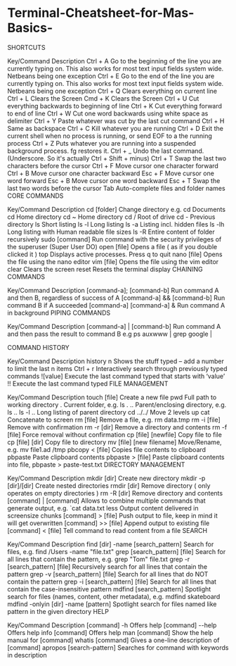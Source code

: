 # Terminal-Cheatsheet-for-Mas-Basics-

SHORTCUTS

Key/Command	Description
Ctrl + A	Go to the beginning of the line you are currently typing on. This also works for most text input fields system wide. Netbeans being one exception
Ctrl + E	Go to the end of the line you are currently typing on. This also works for most text input fields system wide. Netbeans being one exception
Ctrl + Q	Clears everything on current line
Ctrl + L	Clears the Screen
Cmd + K	Clears the Screen
Ctrl + U	Cut everything backwards to beginning of line
Ctrl + K	Cut everything forward to end of line
Ctrl + W	Cut one word backwards using white space as delimiter
Ctrl + Y	Paste whatever was cut by the last cut command
Ctrl + H	Same as backspace
Ctrl + C	Kill whatever you are running
Ctrl + D	Exit the current shell when no process is running, or send EOF to a the running process
Ctrl + Z	Puts whatever you are running into a suspended background process. fg restores it.
Ctrl + _	Undo the last command. (Underscore. So it's actually Ctrl + Shift + minus)
Ctrl + T	Swap the last two characters before the cursor
Ctrl + F	Move cursor one character forward
Ctrl + B	Move cursor one character backward
Esc + F	Move cursor one word forward
Esc + B	Move cursor one word backward
Esc + T	Swap the last two words before the cursor
Tab	Auto-complete files and folder names
CORE COMMANDS

Key/Command	Description
cd [folder]	Change directory e.g. cd Documents
cd	Home directory
cd ~	Home directory
cd /	Root of drive
cd -	Previous directory
ls	Short listing
ls -l	Long listing
ls -a	Listing incl. hidden files
ls -lh	Long listing with Human readable file sizes
ls -R	Entire content of folder recursively
sudo [command]	Run command with the security privileges of the superuser (Super User DO)
open [file]	Opens a file ( as if you double clicked it )
top	Displays active processes. Press q to quit
nano [file]	Opens the file using the nano editor
vim [file]	Opens the file using the vim editor
clear	Clears the screen
reset	Resets the terminal display
CHAINING COMMANDS

Key/Command	Description
[command-a]; [command-b]	Run command A and then B, regardless of success of A
[command-a] && [command-b]	Run command B if A succeeded
[command-a]	
[command-a] &	Run command A in background
PIPING COMMANDS

Key/Command	Description
[command-a] | [command-b]	Run command A and then pass the result to command B e.g ps auxwww | grep google
|

COMMAND HISTORY

Key/Command	Description
history n	Shows the stuff typed – add a number to limit the last n items
Ctrl + r	Interactively search through previously typed commands
![value]	Execute the last command typed that starts with ‘value’
!!	Execute the last command typed
FILE MANAGEMENT

Key/Command	Description
touch [file]	Create a new file
pwd	Full path to working directory
.	Current folder, e.g. ls .
..	Parent/enclosing directory, e.g. ls ..
ls -l ..	Long listing of parent directory
cd ../../	Move 2 levels up
cat	Concatenate to screen
rm [file]	Remove a file, e.g. rm data.tmp
rm -i [file]	Remove with confirmation
rm -r [dir]	Remove a directory and contents
rm -f [file]	Force removal without confirmation
cp [file] [newfile]	Copy file to file
cp [file] [dir]	Copy file to directory
mv [file] [new filename]	Move/Rename, e.g. mv file1.ad /tmp
pbcopy < [file]	Copies file contents to clipboard
pbpaste	Paste clipboard contents
pbpaste > [file]	Paste clipboard contents into file, pbpaste > paste-test.txt
DIRECTORY MANAGEMENT

Key/Command	Description
mkdir [dir]	Create new directory
mkdir -p [dir]/[dir]	Create nested directories
rmdir [dir]	Remove directory ( only operates on empty directories )
rm -R [dir]	Remove directory and contents
[command] | [command]	Allows to combine multiple commands that generate output, e.g. `cat data.txt
less	Output content delivered in screensize chunks
[command] > [file]	Push output to file, keep in mind it will get overwritten
[command] >> [file]	Append output to existing file
[command] < [file]	Tell command to read content from a file
SEARCH

Key/Command	Description
find [dir] -name [search_pattern]	Search for files, e.g. find /Users -name "file.txt"
grep [search_pattern] [file]	Search for all lines that contain the pattern, e.g. grep "Tom" file.txt
grep -r [search_pattern] [file]	Recursively search for all lines that contain the pattern
grep -v [search_pattern] [file]	Search for all lines that do NOT contain the pattern
grep -i [search_pattern] [file]	Search for all lines that contain the case-insensitive pattern
mdfind [search_pattern]	Spotlight search for files (names, content, other metadata), e.g. mdfind skateboard
mdfind -onlyin [dir] -name [pattern]	Spotlight search for files named like pattern in the given directory
HELP

Key/Command	Description
[command] -h	Offers help
[command] --help	Offers help
info [command]	Offers help
man [command]	Show the help manual for [command]
whatis [command]	Gives a one-line description of [command]
apropos [search-pattern]	Searches for command with keywords in description
